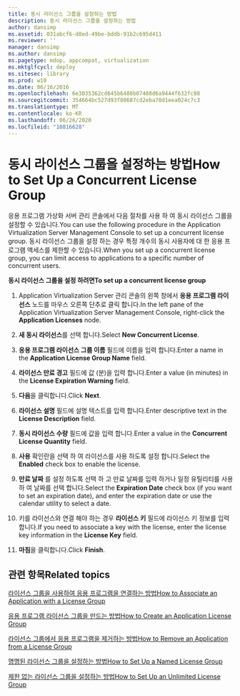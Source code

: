 ```yaml
---
title: 동시 라이선스 그룹을 설정하는 방법
description: 동시 라이선스 그룹을 설정하는 방법
author: dansimp
ms.assetid: 031abcf6-d8ed-49be-bddb-91b2c695d411
ms.reviewer: ''
manager: dansimp
ms.author: dansimp
ms.pagetype: mdop, appcompat, virtualization
ms.mktglfcycl: deploy
ms.sitesec: library
ms.prod: w10
ms.date: 06/16/2016
ms.openlocfilehash: 6e3035362cd645b6488b07408d6a9444f632fc88
ms.sourcegitcommit: 354664bc527d93f80687cd2eba70d1eea024c7c3
ms.translationtype: MT
ms.contentlocale: ko-KR
ms.lasthandoff: 06/26/2020
ms.locfileid: "10816628"
---
```

# <span data-ttu-id="d00ae-103">동시 라이선스 그룹을 설정하는 방법</span><span class="sxs-lookup"><span data-stu-id="d00ae-103">How to Set Up a Concurrent License Group</span></span>


<span data-ttu-id="d00ae-104">응용 프로그램 가상화 서버 관리 콘솔에서 다음 절차를 사용 하 여 동시 라이선스 그룹을 설정할 수 있습니다.</span><span class="sxs-lookup"><span data-stu-id="d00ae-104">You can use the following procedure in the Application Virtualization Server Management Console to set up a concurrent license group.</span></span> <span data-ttu-id="d00ae-105">동시 라이선스 그룹을 설정 하는 경우 특정 개수의 동시 사용자에 대 한 응용 프로그램 액세스를 제한할 수 있습니다.</span><span class="sxs-lookup"><span data-stu-id="d00ae-105">When you set up a concurrent license group, you can limit access to applications to a specific number of concurrent users.</span></span>

**<span data-ttu-id="d00ae-106">동시 라이선스 그룹을 설정 하려면</span><span class="sxs-lookup"><span data-stu-id="d00ae-106">To set up a concurrent license group</span></span>**

1.  <span data-ttu-id="d00ae-107">Application Virtualization Server 관리 콘솔의 왼쪽 창에서 **응용 프로그램 라이선스** 노드를 마우스 오른쪽 단추로 클릭 합니다.</span><span class="sxs-lookup"><span data-stu-id="d00ae-107">In the left pane of the Application Virtualization Server Management Console, right-click the **Application Licenses** node.</span></span>

2.  <span data-ttu-id="d00ae-108">**새 동시 라이선스**를 선택 합니다.</span><span class="sxs-lookup"><span data-stu-id="d00ae-108">Select **New Concurrent License**.</span></span>

3.  <span data-ttu-id="d00ae-109">**응용 프로그램 라이선스 그룹 이름** 필드에 이름을 입력 합니다.</span><span class="sxs-lookup"><span data-stu-id="d00ae-109">Enter a name in the **Application License Group Name** field.</span></span>

4.  <span data-ttu-id="d00ae-110">**라이선스 만료 경고** 필드에 값 (분)을 입력 합니다.</span><span class="sxs-lookup"><span data-stu-id="d00ae-110">Enter a value (in minutes) in the **License Expiration Warning** field.</span></span>

5.  <span data-ttu-id="d00ae-111">**다음**을 클릭합니다.</span><span class="sxs-lookup"><span data-stu-id="d00ae-111">Click **Next**.</span></span>

6.  <span data-ttu-id="d00ae-112">**라이선스 설명** 필드에 설명 텍스트를 입력 합니다.</span><span class="sxs-lookup"><span data-stu-id="d00ae-112">Enter descriptive text in the **License Description** field.</span></span>

7.  <span data-ttu-id="d00ae-113">**동시 라이선스 수량** 필드에 값을 입력 합니다.</span><span class="sxs-lookup"><span data-stu-id="d00ae-113">Enter a value in the **Concurrent License Quantity** field.</span></span>

8.  <span data-ttu-id="d00ae-114">**사용** 확인란을 선택 하 여 라이선스를 사용 하도록 설정 합니다.</span><span class="sxs-lookup"><span data-stu-id="d00ae-114">Select the **Enabled** check box to enable the license.</span></span>

9.  <span data-ttu-id="d00ae-115">**만료 날짜** 를 설정 하도록 선택 하 고 만료 날짜를 입력 하거나 일정 유틸리티를 사용 하 여 날짜를 선택 합니다.</span><span class="sxs-lookup"><span data-stu-id="d00ae-115">Select the **Expiration Date** check box (if you want to set an expiration date), and enter the expiration date or use the calendar utility to select a date.</span></span>

10. <span data-ttu-id="d00ae-116">키를 라이선스와 연결 해야 하는 경우 **라이선스 키** 필드에 라이선스 키 정보를 입력 합니다.</span><span class="sxs-lookup"><span data-stu-id="d00ae-116">If you need to associate a key with the license, enter the license key information in the **License Key** field.</span></span>

11. <span data-ttu-id="d00ae-117">**마침**을 클릭합니다.</span><span class="sxs-lookup"><span data-stu-id="d00ae-117">Click **Finish**.</span></span>

## <span data-ttu-id="d00ae-118">관련 항목</span><span class="sxs-lookup"><span data-stu-id="d00ae-118">Related topics</span></span>


[<span data-ttu-id="d00ae-119">라이선스 그룹을 사용하여 응용 프로그램을 연결하는 방법</span><span class="sxs-lookup"><span data-stu-id="d00ae-119">How to Associate an Application with a License Group</span></span>](how-to-associate-an-application-with-a-license-group.md)

[<span data-ttu-id="d00ae-120">응용 프로그램 라이선스 그룹을 만드는 방법</span><span class="sxs-lookup"><span data-stu-id="d00ae-120">How to Create an Application License Group</span></span>](how-to-create-an-application-license-group.md)

[<span data-ttu-id="d00ae-121">라이선스 그룹에서 응용 프로그램을 제거하는 방법</span><span class="sxs-lookup"><span data-stu-id="d00ae-121">How to Remove an Application from a License Group</span></span>](how-to-remove-an-application-from-a-license-group.md)

[<span data-ttu-id="d00ae-122">명명된 라이선스 그룹을 설정하는 방법</span><span class="sxs-lookup"><span data-stu-id="d00ae-122">How to Set Up a Named License Group</span></span>](how-to-set-up-a-named-license-group.md)

[<span data-ttu-id="d00ae-123">제한 없는 라이선스 그룹을 설정하는 방법</span><span class="sxs-lookup"><span data-stu-id="d00ae-123">How to Set Up an Unlimited License Group</span></span>](how-to-set-up-an-unlimited-license-group.md)

 

 





